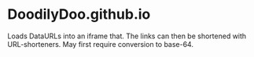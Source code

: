 # DoodilyDoo.github.io
  Loads DataURLs into an iframe that.
  The links can then be shortened with URL-shorteners.
  May first require conversion to base-64.
